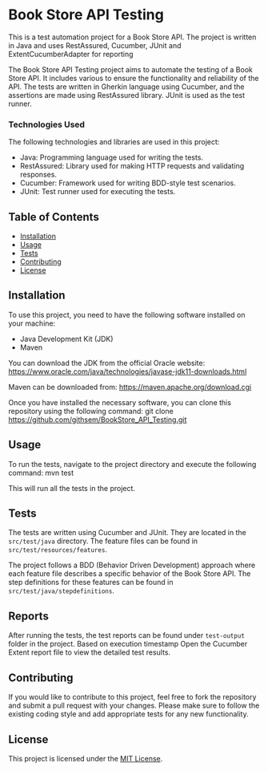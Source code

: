 # Book Store API Testing

This is a test automation project for a Book Store API. The project is written in Java and uses RestAssured, Cucumber,
JUnit and ExtentCucumberAdapter for reporting

The Book Store API Testing project aims to automate the testing of a Book Store API. It includes various to ensure the
functionality and reliability of the API. The tests are written in Gherkin language using Cucumber, and the assertions
are made using RestAssured library. JUnit is used as the test runner.

### Technologies Used

The following technologies and libraries are used in this project:

- Java: Programming language used for writing the tests.
- RestAssured: Library used for making HTTP requests and validating responses.
- Cucumber: Framework used for writing BDD-style test scenarios.
- JUnit: Test runner used for executing the tests.

## Table of Contents

- [Installation](#installation)
- [Usage](#usage)
- [Tests](#tests)
- [Contributing](#contributing)
- [License](#license)

## Installation

To use this project, you need to have the following software installed on your machine:

- Java Development Kit (JDK)
- Maven

You can download the JDK from the official Oracle
website: https://www.oracle.com/java/technologies/javase-jdk11-downloads.html

Maven can be downloaded from: https://maven.apache.org/download.cgi

Once you have installed the necessary software, you can clone this repository using the following command:
git clone https://github.com/githsem/BookStore_API_Testing.git

## Usage

To run the tests, navigate to the project directory and execute the following command:
mvn test

This will run all the tests in the project.

## Tests

The tests are written using Cucumber and JUnit. They are located in the `src/test/java` directory. The feature files can
be found in `src/test/resources/features`.

The project follows a BDD (Behavior Driven Development) approach where each feature file describes a specific behavior
of the Book Store API. The step definitions for these features can be found in `src/test/java/stepdefinitions`.


## Reports

After running the tests, the test reports can be found under `test-output` folder in the project. Based on execution 
timestamp Open the Cucumber Extent report file to view the detailed test results.


## Contributing

If you would like to contribute to this project, feel free to fork the repository and submit a pull request with your
changes. Please make sure to follow the existing coding style and add appropriate tests for any new functionality.

## License

This project is licensed under the [MIT License](LICENSE).
